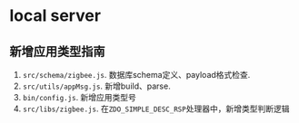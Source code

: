# local server

## 新增应用类型指南

1. `src/schema/zigbee.js`. 数据库schema定义、payload格式检查.
1. `src/utils/appMsg.js`. 新增build、parse.
1. `bin/config.js`. 新增应用类型号
1. `src/libs/zigbee.js`. 在`ZDO_SIMPLE_DESC_RSP`处理器中，新增类型判断逻辑
